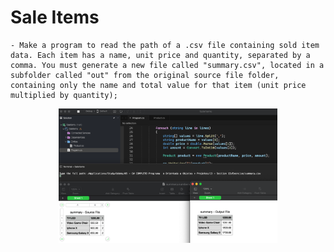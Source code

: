 # Sale Items

    - Make a program to read the path of a .csv file containing sold item data. Each item has a name, unit price and quantity, separated by a comma. You must generate a new file called "summary.csv", located in a subfolder called "out" from the original source file folder, containing only the name and total value for that item (unit price multiplied by quantity);

<p align="center">
  <img src="./screenshots/example1.png" width="350" title="Console">
</p>
